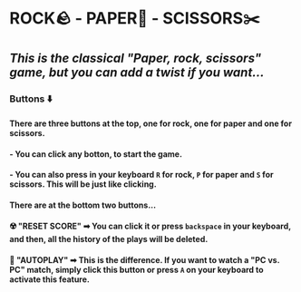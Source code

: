 # ROCK🪨 - PAPER🚮 - SCISSORS✂️
## *This is the classical "Paper, rock, scissors" game, but you can add a twist if you want...*

### **Buttons** ⬇️
#### There are three buttons at the top, one for rock, one for paper and one for scissors.
####   - You can click any botton, to start the game.
####   - You can also press in your keyboard `R` for rock, `P` for paper and `S` for scissors. This will be just like clicking.
#### There are at the bottom two buttons...
#### ☢️ "RESET SCORE" ➡ You can click it or press `backspace` in your keyboard, and then, all the history of the plays will be deleted.
#### 🤖 "AUTOPLAY" ➡ This is the difference. If you want to watch a "PC vs. PC" match, simply click this button or press `A` on your keyboard to activate this feature.

